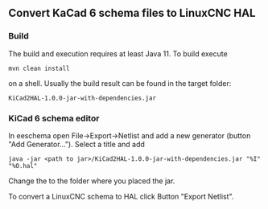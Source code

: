 ## Convert KaCad 6 schema files to LinuxCNC HAL

### Build
The build and execution requires at least Java 11. To build execute

```
mvn clean install
```

on a shell. Usually the build result can be found in the target folder:

```
KiCad2HAL-1.0.0-jar-with-dependencies.jar
```

### KiCad 6 schema editor

In eeschema open File->Export->Netlist and add a new generator
(button "Add Generator..."). Select a title and add

```
java -jar <path to jar>/KiCad2HAL-1.0.0-jar-with-dependencies.jar "%I" "%O.hal"
```

Change the <path to jar> to the folder where you placed the jar.

To convert a LinuxCNC schema to HAL click Button "Export Netlist".